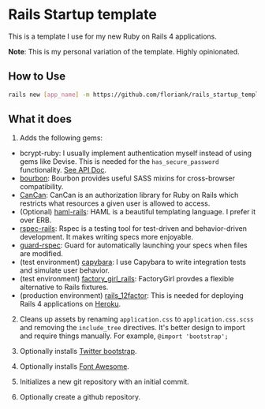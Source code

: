 # Rails Startup template

This is a template I use for my new Ruby on Rails 4 applications.

__Note__: This is my personal variation of the template. Highly opinionated.

## How to Use

```bash
rails new [app_name] -m https://github.com/floriank/rails_startup_template/blob/master/template.rb
```

## What it does

1. Adds the following gems:
  - bcrypt-ruby: I usually implement authentication myself instead of using gems like Devise. This is needed for the `has_secure_password` functionality. [See API Doc](http://api.rubyonrails.org/classes/ActiveModel/SecurePassword/ClassMethods.html).
  - [bourbon](http://bourbon.io/): Bourbon provides useful SASS mixins for cross-browser compatibility.
  - [CanCan](https://github.com/ryanb/cancan): CanCan is an authorization library for Ruby on Rails which restricts what resources a given user is allowed to access.
  - (Optional) [haml-rails](http://haml.info): HAML is a beautiful templating language. I prefer it over ERB. 
  - [rspec-rails](https://github.com/rspec/rspec-rails): Rspec is a testing tool for test-driven and behavior-driven development. It makes writing specs more enjoyable.
  - [guard-rspec](https://github.com/guard/guard-rspec): Guard for automatically launching your specs when files are modified.
  - (test environment) [capybara](https://github.com/jnicklas/capybara): I use Capybara to write integration tests and simulate user behavior.
  - (test environment) [factory_girl_rails](https://github.com/thoughtbot/factory_girl): FactoryGirl provdes a flexible alternative to Rails fixtures. 
  - (production environment) [rails_12factor](https://devcenter.heroku.com/articles/rails-integration-gems): This is needed for deploying Rails 4 applications on [Heroku](http://heroku.com). 


2. Cleans up assets by renaming `application.css` to `application.css.scss` and removing the `include_tree` directives. It's better design to import and require things manually. For example, `@import 'bootstrap';`

4. Optionally installs [Twitter bootstrap](http://getbootstrap.com/).

5. Optionally installs [Font Awesome](http://fortawesome.github.io/Font-Awesome/).

6. Initializes a new git repository with an initial commit.

7. Optionally create a github repository.

